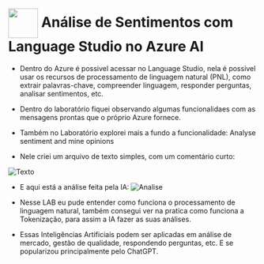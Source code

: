 <h1>
     <img align="center" width="60px" src="https://hermes.dio.me/lab_projects/badges/dc92e499-6ec6-4c82-af3f-00c40538ca80.png">
    <span> 
Análise de Sentimentos com Language Studio no Azure AI </span>
</h1>

- Dentro do Azure é possivel acessar no Language Studio, nela é possivel usar os recursos de processamento de linguagem natural (PNL), como extrair palavras-chave, compreender linguagem, responder perguntas, analisar sentimentos, etc. 

- Dentro do laboratório fiquei observando algumas funcionalidaes com as mensagens prontas que o próprio Azure fornece. 

- Também no Laboratório explorei mais a fundo a funcionalidade: Analyse sentiment and mine opinions

- Nele criei um arquivo de texto simples, com um comentário curto:

![Texto](https://github.com/FernandaMancini/Estudos-DIO/assets/108295414/8d202eb5-9292-44fb-bbe3-a1b20aede949)

- E aqui está a análise feita pela IA:
![Analise](https://github.com/FernandaMancini/Estudos-DIO/assets/108295414/6c8f3574-0019-43e9-83f9-96b036e112c0)

- Nesse LAB eu pude entender como funciona o processamento de linguagem natural, também consegui ver na pratica como funciona a Tokenização, para assim a IA fazer as suas análises.
- Essas Inteligências Artificiais podem ser aplicadas em análise de mercado, gestão de qualidade, respondendo perguntas, etc. E se popularizou principalmente pelo ChatGPT. 